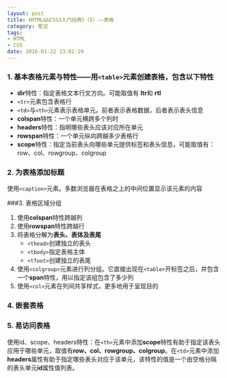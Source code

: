 ```yaml
---
layout: post
title: 《HTML&&CSS3入门经典》（5）——表格
category: 笔记
tags: 
- HTML 
- CSS
date: 2016-01-22 13:01:29
---
```



### 1. 基本表格元素与特性——用`<table>`元素创建表格，包含以下特性
- **dir**特性：指定表格文本行文方向。可能取值有 **ltr**和 **rtl**
- `<tr>`元素包含表格行
- `<td>`与`<th>`元素表示表格单元。前者表示表格数据，后者表示表头信息
- **colspan**特性：一个单元横跨多个列时
- **headers**特性：指明哪些表头应该对应所在单元
- **rowspan**特性：一个单元纵向跨越多少表格行
- **scope**特性：指定当前表头向哪些单元提供标签和表头信息，可能取值有：row、col、rowgroup、colgroup

### 2. 为表格添加标题  
使用`<caption>`元素。多数浏览器在表格之上的中间位置显示该元素的内容

###3. 表格区域分组
1. 使用**colspan**特性跨越列
2. 使用**rowspan**特性跨越行
3. 将表格分解为**表头、表体及表尾**
	- `<thead>`创建独立的表头
	- `<tbody>`指定表格主体
	- `<tfoot>`创建独立的表尾
4. 使用`<colgroup>`元素进行列分组。它直接出现在`<table>`开标签之后，并包含一个**span**特性，用以指定该组包含了多少列
5. 使用`<col>`元素在列间共享样式，更多地用于呈现目的

### 4. 嵌套表格

### 5. 易访问表格  
使用id、scope、headers特性：在`<th>`元素中添加**scope**特性有助于指定该表头应用于哪些单元，取值有**row、col、rowgroup、colgroup**。在`<td>`元素中添加 **headers**属性有助于指定哪些表头对应于该单元，该特性的值是一个由空格分隔的表头单元**id**属性值列表。
